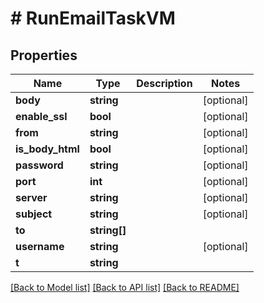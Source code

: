 # # RunEmailTaskVM

## Properties

Name | Type | Description | Notes
------------ | ------------- | ------------- | -------------
**body** | **string** |  | [optional]
**enable_ssl** | **bool** |  | [optional]
**from** | **string** |  | [optional]
**is_body_html** | **bool** |  | [optional]
**password** | **string** |  | [optional]
**port** | **int** |  | [optional]
**server** | **string** |  | [optional]
**subject** | **string** |  | [optional]
**to** | **string[]** |  |
**username** | **string** |  | [optional]
**t** | **string** |  |

[[Back to Model list]](../../README.md#models) [[Back to API list]](../../README.md#endpoints) [[Back to README]](../../README.md)

